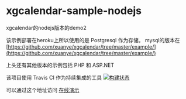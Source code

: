 xgcalendar-sample-nodejs
========================

xgcalendar的nodejs版本的demo2   

该示例部署在heroku上所以使用的是 Postgresql 作为存储。 mysql的版本在  
[https://github.com/xuanye/xgcalendar/tree/master/example/](https://github.com/xuanye/xgcalendar/tree/master/example/)  

上头还有其他版本的示例包括 PHP 和 ASP.NET

该项目使用 Travis CI 作为持续集成的工具 [![构建状态](https://travis-ci.org/xuanye/xgcalendar-sample-nodejs.png?branch=master)](https://travis-ci.org/xuanye/xgcalendar-sample-nodejs)

可以通过这个地址访问  [在线演示](http://xgcal.tk/)  